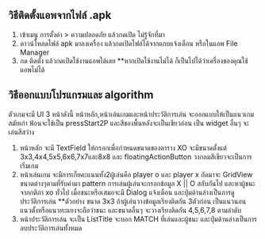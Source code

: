 ## วิธีติดตั้งแอพจากไฟล์ .apk
1. เข้าเมนู การตั้งค่า > ความปลอดภัย แล้วกดเปิด ไม่รู้จักที่มา
2. ดาวน์โหลดไฟล์ apk มาลงเครื่อง แล้วกดเปิดไฟล์ได้จากแถบแจ้งเตือน หรือในแอพ File Manager
3. กด ติดตั้ง แล้วกดเปิดใช้งานแอพได้เลย
**หากเปิดใช้งานไม่ได้ ก็เป็นไปได้ว่าเครื่องของคุณใช้แอพไม่ได้


## วิธีออกแบบโปรแกรมและ algorithm
ตัวเกมจะมี UI 3 หน้าดังนี้ หน้าหลัก,หน้าเล่นเกมและหน้าประวัติการเล่น  จะออกแบบให้เป็นแนวเกมสมัยเก่า ฟ้อนจะใช้เป็น pressStart2P และสีของพื้นหลังจะเป็นเขียวอ่อน เป็น widget อื่นๆ จะเล่นสีสว่าง
1. หน้าหลัก จะมี TextField ให้กรอกเพื่อกำหนดขนาดของตาราง XO จะมีขนาดตั้งแต่ 3x3,4x4,5x5,6x6,7x7และ8x8 และ floatingActionButton วงกลมสีเขียวจะเป็นการเริ่มเกม
2. หน้าเล่นเกม จะมีการเก็ยคะแนนทั้ง2ผู้เล่นคือ player o และ player x ถัดมาจะ GridView ขนาดต่างๆตามที่รับค่ามา pattern การเล่นผู้เล่นจะกรอกข้อมูล X || O สลับกันไป และหาผู้ชนะจากกติกา xo ทั่วไป เมื่อชนะหรือเสมอจะมี Dialog แจ้งเตือน และปุ่มด้านล่างเป็นการดูประวัติการเล่น
**ตัวอย่าง ขนาด 3x3 ถ้าผู้เล่นวางข้อมูลเรียงติดกัน 3ตัวก่อน เป็นแนวนอน แนวตั้งหรือแนวทะแยงจะถือว่าชนะ และขนาดอื่นๆ จะวางเรียงติดกัน 4,5,6,7,8 ตามลำดับ 
3. หน้าประวัติการเล่น จะเป็น ListTitle จะบอก MATCH ที่เล่นและผู้ชนะ และปุ่มด้านล่างเป็นการลบประวัติการเล่นทั้งหมด



